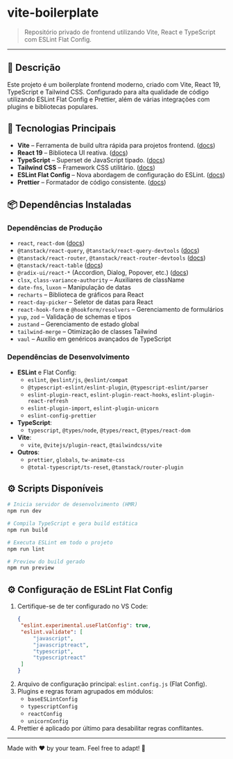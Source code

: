 # vite-boilerplate

> Repositório privado de frontend utilizando Vite, React e TypeScript com ESLint Flat Config.

---

## 📄 Descrição

Este projeto é um boilerplate frontend moderno, criado com Vite, React 19, TypeScript e Tailwind CSS. Configurado para alta qualidade de código utilizando ESLint Flat Config e Prettier, além de várias integrações com plugins e bibliotecas populares.

## 🚀 Tecnologias Principais

- **Vite** – Ferramenta de build ultra rápida para projetos frontend. ([docs](https://vitejs.dev/))
- **React 19** – Biblioteca UI reativa. ([docs](https://reactjs.org/))
- **TypeScript** – Superset de JavaScript tipado. ([docs](https://www.typescriptlang.org/))
- **Tailwind CSS** – Framework CSS utilitário. ([docs](https://tailwindcss.com/))
- **ESLint Flat Config** – Nova abordagem de configuração do ESLint. ([docs](https://eslint.org/docs/latest/use/configure/configuration-files#using-flat-configs))
- **Prettier** – Formatador de código consistente. ([docs](https://prettier.io/))

## 📦 Dependências Instaladas

### Dependências de Produção

- `react`, `react-dom` ([docs](https://reactjs.org/))
- `@tanstack/react-query`, `@tanstack/react-query-devtools` ([docs](https://tanstack.com/query))
- `@tanstack/react-router`, `@tanstack/react-router-devtools` ([docs](https://tanstack.com/router))
- `@tanstack/react-table` ([docs](https://tanstack.com/table))
- `@radix-ui/react-*` (Accordion, Dialog, Popover, etc.) ([docs](https://www.radix-ui.com/))
- `clsx`, `class-variance-authority` – Auxiliares de className
- `date-fns`, `luxon` – Manipulação de datas
- `recharts` – Biblioteca de gráficos para React
- `react-day-picker` – Seletor de datas para React
- `react-hook-form` e `@hookform/resolvers` – Gerenciamento de formulários
- `yup`, `zod` – Validação de schemas e tipos
- `zustand` – Gerenciamento de estado global
- `tailwind-merge` – Otimização de classes Tailwind
- `vaul` – Auxílio em genéricos avançados de TypeScript

### Dependências de Desenvolvimento

- **ESLint** e Flat Config:
  - `eslint`, `@eslint/js`, `@eslint/compat`
  - `@typescript-eslint/eslint-plugin`, `@typescript-eslint/parser`
  - `eslint-plugin-react`, `eslint-plugin-react-hooks`, `eslint-plugin-react-refresh`
  - `eslint-plugin-import`, `eslint-plugin-unicorn`
  - `eslint-config-prettier`
- **TypeScript**:
  - `typescript`, `@types/node`, `@types/react`, `@types/react-dom`
- **Vite**:
  - `vite`, `@vitejs/plugin-react`, `@tailwindcss/vite`
- **Outros**:
  - `prettier`, `globals`, `tw-animate-css`
  - `@total-typescript/ts-reset`, `@tanstack/router-plugin`

## ⚙️ Scripts Disponíveis

```bash
# Inicia servidor de desenvolvimento (HMR)
npm run dev

# Compila TypeScript e gera build estática
npm run build

# Executa ESLint em todo o projeto
npm run lint

# Preview do build gerado
npm run preview
```

## ⚙️ Configuração de ESLint Flat Config

1. Certifique-se de ter configurado no VS Code:
   ```json
   {
   	"eslint.experimental.useFlatConfig": true,
   	"eslint.validate": [
   		"javascript",
   		"javascriptreact",
   		"typescript",
   		"typescriptreact"
   	]
   }
   ```
2. Arquivo de configuração principal: `eslint.config.js` (Flat Config).
3. Plugins e regras foram agrupados em módulos:
   - `baseESLintConfig`
   - `typescriptConfig`
   - `reactConfig`
   - `unicornConfig`
4. Prettier é aplicado por último para desabilitar regras conflitantes.

---

Made with ❤️ by your team. Feel free to adapt! 🚀
